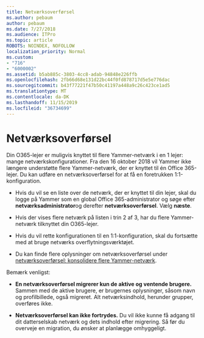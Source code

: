 ```yaml
---
title: Netværksoverførsel
ms.author: pebaum
author: pebaum
ms.date: 7/27/2018
ms.audience: ITPro
ms.topic: article
ROBOTS: NOINDEX, NOFOLLOW
localization_priority: Normal
ms.custom:
- "716"
- "6000002"
ms.assetid: b5ab885c-3803-4cc8-adab-94848e226ffb
ms.openlocfilehash: 2fb66d68e131d22bc44f0fd878717d5e5e776dac
ms.sourcegitcommit: b43f77221f47b50c41197a448a9c26c423ce1ad5
ms.translationtype: MT
ms.contentlocale: da-DK
ms.lasthandoff: 11/15/2019
ms.locfileid: "36734699"
---
```

# <a name="network-migration"></a>Netværksoverførsel

Din O365-lejer er muligvis knyttet til flere Yammer-netværk i en 1 lejer: mange netværkskonfigurationer. Fra den 16 oktober 2018 vil Yammer ikke længere understøtte flere Yammer-netværk, der er knyttet til én Office 365-lejer. Du kan udføre en netværksoverførsel for at få en foretrukken 1:1-konfiguration.
  
- Hvis du vil se en liste over de netværk, der er knyttet til din lejer, skal du logge på Yammer som en global Office 365-administrator og søge efter **netværksadministrator**og derefter **netværksoverførsel**. Vælg **næste**.

- Hvis der vises flere netværk på listen i trin 2 af 3, har du flere Yammer-netværk tilknyttet din O365-lejer.

- Hvis du vil rette konfigurationen til en 1:1-konfiguration, skal du fortsætte med at bruge netværks overflytningsværktøjet.

- Du kan finde flere oplysninger om netværksoverførsel under [netværksoverførsel: konsolidere flere Yammer-netværk](https://docs.microsoft.com/yammer/configure-your-yammer-network/consolidate-multiple-yammer-networks).

Bemærk venligst:
  
- **En netværksoverførsel migrerer kun de aktive og ventende brugere.** Sammen med de aktive brugere, er brugernes oplysninger, såsom navn og profilbillede, også migreret. Alt netværksindhold, herunder grupper, overføres ikke.

- **Netværksoverførsel kan ikke fortrydes.** Du vil ikke kunne få adgang til dit datterselskab netværk og dets indhold efter migrering. Så før du overveje en migration, du ønsker at planlægge omhyggeligt.
